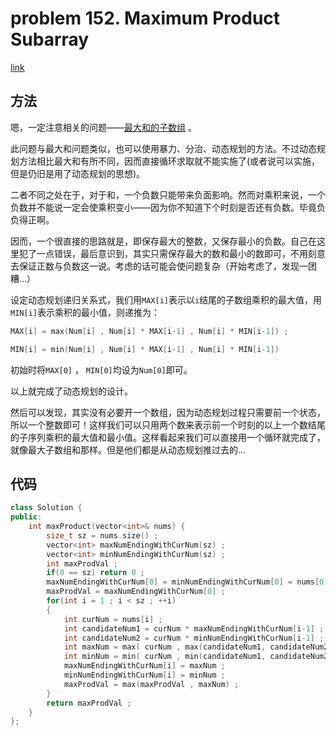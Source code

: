 # problem 152. Maximum Product Subarray

[link](https://leetcode.com/problems/maximum-product-subarray/)

## 方法

嗯，一定注意相关的问题——[最大和的子数组](prob53maxsubarray.md) 。

此问题与最大和问题类似，也可以使用暴力、分治、动态规划的方法。不过动态规划方法相比最大和有所不同，因而直接循环求取就不能实施了(或者说可以实施，但是仍旧是用了动态规划的思想)。


二者不同之处在于，对于和，一个负数只能带来负面影响。然而对乘积来说，一个负数并不能说一定会使乘积变小——因为你不知道下个时刻是否还有负数。毕竟负负得正啊。

因而，一个很直接的思路就是，即保存最大的整数，又保存最小的负数。自己在这里犯了一点错误，最后意识到，其实只需保存最大的数和最小的数即可，不用刻意去保证正数与负数这一说。考虑的话可能会使问题复杂（开始考虑了，发现一团糟...）

设定动态规划递归关系式，我们用`MAX[i]`表示以`i`结尾的子数组乘积的最大值，用`MIN[i]`表示乘积的最小值，则递推为：

```C++
MAX[i] = max(Num[i] , Num[i] * MAX[i-1] , Num[i] * MIN[i-1]) ;

MIN[i] = min(Num[i] , Num[i] * MAX[i-1] , Num[i] * MIN[i-1])
```

初始时将`MAX[0]` ， `MIN[0]`均设为`Num[0]`即可。

以上就完成了动态规划的设计。

然后可以发现，其实没有必要开一个数组，因为动态规划过程只需要前一个状态，所以一个整数即可！这样我们可以只用两个数来表示前一个时刻的以上一个数结尾的子序列乘积的最大值和最小值。这样看起来我们可以直接用一个循环就完成了，就像最大子数组和那样。但是他们都是从动态规划推过去的...

## 代码

```C++
class Solution {
public:
    int maxProduct(vector<int>& nums) {
        size_t sz = nums.size() ;
        vector<int> maxNumEndingWithCurNum(sz) ;
        vector<int> minNumEndingWithCurNum(sz) ;
        int maxProdVal ;
        if(0 == sz) return 0 ;
        maxNumEndingWithCurNum[0] = minNumEndingWithCurNum[0] = nums[0] ;
        maxProdVal = maxNumEndingWithCurNum[0] ;
        for(int i = 1 ; i < sz ; ++i)
        {
            int curNum = nums[i] ;
            int candidateNum1 = curNum * maxNumEndingWithCurNum[i-1] ;
            int candidateNum2 = curNum * minNumEndingWithCurNum[i-1] ;
            int maxNum = max( curNum , max(candidateNum1, candidateNum2) ) ;
            int minNum = min( curNum , min(candidateNum1, candidateNum2) ) ;
            maxNumEndingWithCurNum[i] = maxNum ;
            minNumEndingWithCurNum[i] = minNum ;
            maxProdVal = max(maxProdVal , maxNum) ;
        }
        return maxProdVal ;
    }
};

```